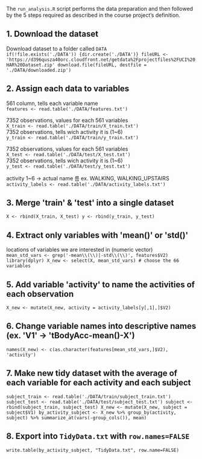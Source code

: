 The `run_analysis.R` script performs the data preparation and then followed by the 5 steps required as described in the course project’s definition.

## 1. Download the dataset
Download dataset to a folder called `DATA`  
`if(!file.exists('./DATA')) {dir.create('./DATA')}
fileURL <- 'https://d396qusza40orc.cloudfront.net/getdata%2Fprojectfiles%2FUCI%20HAR%20Dataset.zip'
download.file(fileURL, destfile = './DATA/downloaded.zip')`

## 2. Assign each data to variables
561 column, tells each variable name  
`features <- read.table('./DATA/features.txt')`  

7352 observations, values for each 561 variables  
`X_train <- read.table('./DATA/train/X_train.txt')`  
7352 observations, tells wich activity it is (1~6)  
`y_train <- read.table('./DATA/train/y_train.txt')`  

7352 observations, values for each 561 variables  
`X_test <- read.table('./DATA/test/X_test.txt')`  
7352 observations, tells wich activity it is (1~6)  
`y_test <- read.table('./DATA/test/y_test.txt')` 

activity 1~6 -> actual name 름 ex. WALKING, WALKING_UPSTAIRS  
`activity_labels <- read.table('./DATA/activity_labels.txt')` 

## 3. Merge 'train' & 'test' into a single dataset
`X <- rbind(X_train, X_test)
y <- rbind(y_train, y_test)`

## 4. Extract only variables with 'mean()' or 'std()'
locations of variables we are interested in (numeric vector)  
`mean_std_vars <- grep('-mean\\(\\)|-std\\(\\)', features$V2)
library(dplyr)
X_new <- select(X, mean_std_vars) # choose the 66 variables`

## 5. Add variable 'activity' to name the activities of each observation
`X_new <- mutate(X_new, activity = activity_labels[y[,1],]$V2)`

## 6. Change variable names into descriptive names (ex. 'V1' -> 'tBodyAcc-mean()-X')
`names(X_new) <- c(as.character(features[mean_std_vars,]$V2), 'activity')`

## 7. Make new tidy dataset with the average of each variable for each activity and each subject
`subject_train <- read.table('./DATA/train/subject_train.txt')
subject_test <- read.table('./DATA/test/subject_test.txt')
subject <- rbind(subject_train, subject_test)
X_new <- mutate(X_new, subject = subject$V1)
by_activity_subject <- X_new %>%
	group_by(activity, subject) %>%
	summarize_at(vars(-group_cols()), mean)`
  
## 8. Export into `TidyData.txt` with `row.names=FALSE`
`write.table(by_activity_subject, "TidyData.txt", row.name=FALSE)`
